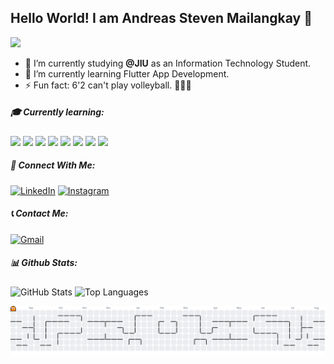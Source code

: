 ## Hello World! I am Andreas Steven Mailangkay 👋

<!--
**andreastevenm/andreastevenm** is a ✨ _special_ ✨ repository because its `README.md` (this file) appears on your GitHub profile.

Here are some ideas to get you started:

- 🔭 I’m currently working on ...
- 🌱 I’m currently learning ...
- 👯 I’m looking to collaborate on ...
- 🤔 I’m looking for help with ...
- 💬 Ask me about ...
- 📫 How to reach me: ...
- 😄 Pronouns: ...
- ⚡ Fun fact: ...
-->

<img src="https://media4.giphy.com/media/v1.Y2lkPTc5MGI3NjExdm9ub2xlaHV5cW45a2QzMGZjeXVodG00cjJuNG9oZXk1YTg4dXp2NiZlcD12MV9pbnRlcm5hbF9naWZfYnlfaWQmY3Q9Zw/3o7aTnQqygA3TcukFi/giphy.gif" width="800"/>

- 🔭 I’m currently studying **@JIU** as an Information Technology Student.
- 🌱 I’m currently learning Flutter App Development.
- ⚡ Fun fact: 6'2 can't play volleyball. 🤷🏻‍♂️

##### 🎓 Currently learning:

![](https://img.shields.io/badge/HTML5-E34F26?style=for-the-badge&logo=html5&logoColor=white) ![](https://img.shields.io/badge/CSS3-1572B6?style=for-the-badge&logo=css3&logoColor=white) ![](https://img.shields.io/badge/JavaScript-323330?style=for-the-badge&logo=javascript&logoColor=F7DF1E) ![](https://img.shields.io/badge/Dart-0175C2?style=for-the-badge&logo=dart&logoColor=white) ![](https://img.shields.io/badge/Python-FFD43B?style=for-the-badge&logo=python&logoColor=blue) ![](https://img.shields.io/badge/MySQL-005C84?style=for-the-badge&logo=mysql&logoColor=white) ![](https://img.shields.io/badge/SAP-0FAAFF?style=for-the-badge&logo=sap&logoColor=white) ![]()![](https://img.shields.io/badge/Figma-F24E1E?style=for-the-badge&logo=figma&logoColor=white)

##### 🚀 Connect With Me:

[![LinkedIn](https://img.shields.io/badge/LinkedIn-0077B5?style=for-the-badge&logo=linkedin&logoColor=white)](https://www.linkedin.com/in/andreastevenm/) [![Instagram](https://img.shields.io/badge/Instagram-E4405F?style=for-the-badge&logo=instagram&logoColor=white)](https://www.instagram.com/andreastevenm/)

##### 📞 Contact Me:

[![Gmail](https://img.shields.io/badge/Gmail-D14836?style=for-the-badge&logo=gmail&logoColor=white)](mailto:andre.mailangkay1108@gmail.com)

##### 📊 Github Stats:

<p align="left">
  <img src="https://github-readme-stats.vercel.app/api?username=andreastevenm&show_icons=true&theme=cobalt" alt="GitHub Stats" width="400"/>
  <img src="https://github-readme-stats.vercel.app/api/top-langs?username=andreastevenm&locale=en&hide_title=false&layout=compact&card_width=320&langs_count=5&theme=tokyonight&hide_border=false" alt="Top Languages" height="170" width="396.37"/>

<div br="clear">
<picture>
  <source media="(prefers-color-scheme: dark)" srcset="https://raw.githubusercontent.com/andreastevenm/andreastevenm/output/pacman-contribution-graph-dark.svg">
  <source media="(prefers-color-scheme: light)" srcset="https://raw.githubusercontent.com/andreastevenm/andreastevenm/output/pacman-contribution-graph.svg">
  <img alt="pacman contribution graph" src="https://raw.githubusercontent.com/andreastevenm/andreastevenm/output/pacman-contribution-graph.svg">
</picture>
